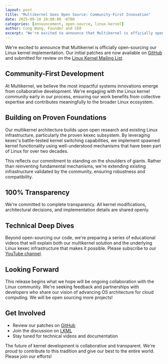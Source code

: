 ```yaml
---
layout: post
title: "Multikernel Goes Open Source: Community-First Innovation"
date: 2025-09-18 10:00:00 -0700
categories: [announcement, open-source, linux-kernel]
author: Cong Wang, Founder and CEO
excerpt: "We're excited to announce that Multikernel is officially open-sourcing our Linux kernel implementation, engaging with the Linux kernel community early in our process."
---
```


We're excited to announce that Multikernel is officially open-sourcing our Linux kernel implementation. Our initial patches are now available on [GitHub](https://github.com/multikernel/linux/commits/multikernel-part-1/) and submitted for review on the [Linux Kernel Mailing List](https://lore.kernel.org/lkml/20250918222607.186488-1-xiyou.wangcong@gmail.com/).

## Community-First Development

At Multikernel, we believe the most impactful systems innovations emerge from collaborative development. We're engaging with the Linux kernel community early in our process, ensuring our work benefits from collective expertise and contributes meaningfully to the broader Linux ecosystem.

## Building on Proven Foundations

Our multikernel architecture builds upon open research and existing Linux infrastructure, particularly the proven kexec subsystem. By leveraging kexec's battle-tested kernel switching capabilities, we implement spawned kernel functionality using well-understood mechanisms that have been part of Linux for over two decades.

This reflects our commitment to standing on the shoulders of giants. Rather than reinventing fundamental mechanisms, we're extending existing infrastructure validated by the community, ensuring robustness and compatibility.

## 100% Transparency

We're committed to complete transparency. All kernel modifications, architectural decisions, and implementation details are shared openly.

## Technical Deep Dives

Beyond open-sourcing our code, we're preparing a series of educational videos that will explain both our multikernel solution and the underlying Linux kexec infrastructure that makes it possible. Please subscribe to our [YouTube channel](https://www.youtube.com/@multikernel-tech).

## Looking Forward

This release begins what we hope will be ongoing collaboration with the Linux community. We're seeking feedback and partnerships with developers who share our vision of advancing OS architecture for cloud computing. We will be open sourcing more projects!

## Get Involved

- Review our patches on [GitHub](https://github.com/multikernel/linux/commits/multikernel-part-1/)
- Join the discussion on [LKML](https://lore.kernel.org/lkml/20250918222607.186488-1-xiyou.wangcong@gmail.com/)
- Stay tuned for technical videos and documentation

The future of kernel development is collaborative and transparent. We're proud to contribute to this tradition and give our best to the entire world. Please join our efforts!
